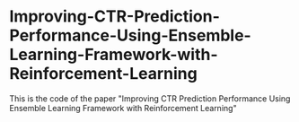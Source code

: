 # Improving-CTR-Prediction-Performance-Using-Ensemble-Learning-Framework-with-Reinforcement-Learning
This is the code of the paper "Improving CTR Prediction Performance Using Ensemble Learning Framework with Reinforcement Learning"
